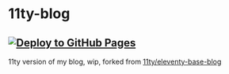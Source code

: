 # 11ty-blog

## [![Deploy to GitHub Pages](https://github.com/edm00se/11ty-blog/actions/workflows/pages.yml/badge.svg)](https://github.com/edm00se/11ty-blog/actions/workflows/pages.yml)

11ty version of my blog, wip, forked from [11ty/eleventy-base-blog](https://github.com/11ty/eleventy-base-blog/)
